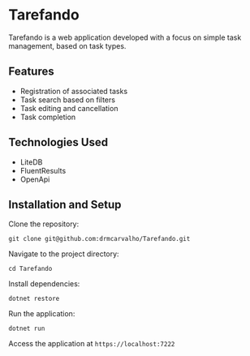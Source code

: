 # Tarefando
Tarefando is a web application developed with a focus on simple task management, based on task types.

## Features
- Registration of associated tasks
- Task search based on filters
- Task editing and cancellation
- Task completion

## Technologies Used
- LiteDB
- FluentResults
- OpenApi

## Installation and Setup

Clone the repository:
```
git clone git@github.com:drmcarvalho/Tarefando.git
```
Navigate to the project directory:
```
cd Tarefando
```
Install dependencies:
```
dotnet restore
```
Run the application:
```
dotnet run
```
Access the application at `https://localhost:7222`